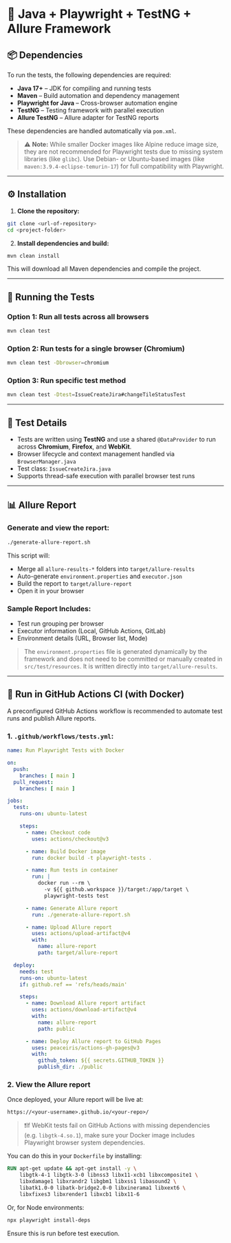 # 🧪 Java + Playwright + TestNG + Allure Framework

## 📦 Dependencies

To run the tests, the following dependencies are required:

* **Java 17+** – JDK for compiling and running tests
* **Maven** – Build automation and dependency management
* **Playwright for Java** – Cross-browser automation engine
* **TestNG** – Testing framework with parallel execution
* **Allure TestNG** – Allure adapter for TestNG reports

These dependencies are handled automatically via `pom.xml`.

> ⚠️ **Note:** While smaller Docker images like Alpine reduce image size, they are not recommended for Playwright tests due to missing system libraries (like `glibc`). Use Debian- or Ubuntu-based images (like `maven:3.9.4-eclipse-temurin-17`) for full compatibility with Playwright.

---

## ⚙️ Installation

1. **Clone the repository:**

```bash
git clone <url-of-repository>
cd <project-folder>
```

2. **Install dependencies and build:**

```bash
mvn clean install
```

This will download all Maven dependencies and compile the project.

---

## 🚀 Running the Tests

### Option 1: Run all tests across all browsers

```bash
mvn clean test
```

### Option 2: Run tests for a single browser (Chromium)

```bash
mvn clean test -Dbrowser=chromium
```

### Option 3: Run specific test method

```bash
mvn clean test -Dtest=IssueCreateJira#changeTileStatusTest
```

---

## 🧪 Test Details

* Tests are written using **TestNG** and use a shared `@DataProvider` to run across **Chromium**, **Firefox**, and **WebKit**.
* Browser lifecycle and context management handled via `BrowserManager.java`
* Test class: `IssueCreateJira.java`
* Supports thread-safe execution with parallel browser test runs

---

## 📊 Allure Report

### Generate and view the report:

```bash
./generate-allure-report.sh
```

This script will:
- Merge all `allure-results-*` folders into `target/allure-results`
- Auto-generate `environment.properties` and `executor.json`
- Build the report to `target/allure-report`
- Open it in your browser

### Sample Report Includes:
- Test run grouping per browser
- Executor information (Local, GitHub Actions, GitLab)
- Environment details (URL, Browser list, Mode)

> The `environment.properties` file is generated dynamically by the framework and does not need to be committed or manually created in `src/test/resources`. It is written directly into `target/allure-results`.

---

## 🚀 Run in GitHub Actions CI (with Docker)

A preconfigured GitHub Actions workflow is recommended to automate test runs and publish Allure reports.

### 1. `.github/workflows/tests.yml`:

```yaml
name: Run Playwright Tests with Docker

on:
  push:
    branches: [ main ]
  pull_request:
    branches: [ main ]

jobs:
  test:
    runs-on: ubuntu-latest

    steps:
      - name: Checkout code
        uses: actions/checkout@v3

      - name: Build Docker image
        run: docker build -t playwright-tests .

      - name: Run tests in container
        run: |
          docker run --rm \
            -v ${{ github.workspace }}/target:/app/target \
            playwright-tests test

      - name: Generate Allure report
        run: ./generate-allure-report.sh

      - name: Upload Allure report
        uses: actions/upload-artifact@v4
        with:
          name: allure-report
          path: target/allure-report

  deploy:
    needs: test
    runs-on: ubuntu-latest
    if: github.ref == 'refs/heads/main'

    steps:
      - name: Download Allure report artifact
        uses: actions/download-artifact@v4
        with:
          name: allure-report
          path: public

      - name: Deploy Allure report to GitHub Pages
        uses: peaceiris/actions-gh-pages@v3
        with:
          github_token: ${{ secrets.GITHUB_TOKEN }}
          publish_dir: ./public
```

### 2. View the Allure report
Once deployed, your Allure report will be live at:
```
https://<your-username>.github.io/<your-repo>/
```

> ❗️If WebKit tests fail on GitHub Actions with missing dependencies (e.g. `libgtk-4.so.1`), make sure your Docker image includes Playwright browser system dependencies.

You can do this in your `Dockerfile` by installing:

```Dockerfile
RUN apt-get update && apt-get install -y \
    libgtk-4-1 libgtk-3-0 libnss3 libx11-xcb1 libxcomposite1 \
    libxdamage1 libxrandr2 libgbm1 libxss1 libasound2 \
    libatk1.0-0 libatk-bridge2.0-0 libxinerama1 libxext6 \
    libxfixes3 libxrender1 libxcb1 libx11-6
```

Or, for Node environments:
```bash
npx playwright install-deps
```

Ensure this is run before test execution.

